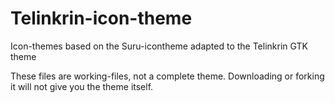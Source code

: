 # Telinkrin-icon-theme
Icon-themes based on the Suru-icontheme adapted to the Telinkrin GTK theme

These files are working-files, not a complete theme. Downloading or forking it will not give you the theme itself.
